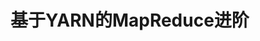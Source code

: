基于YARN的MapReduce进阶
===================================================================================


